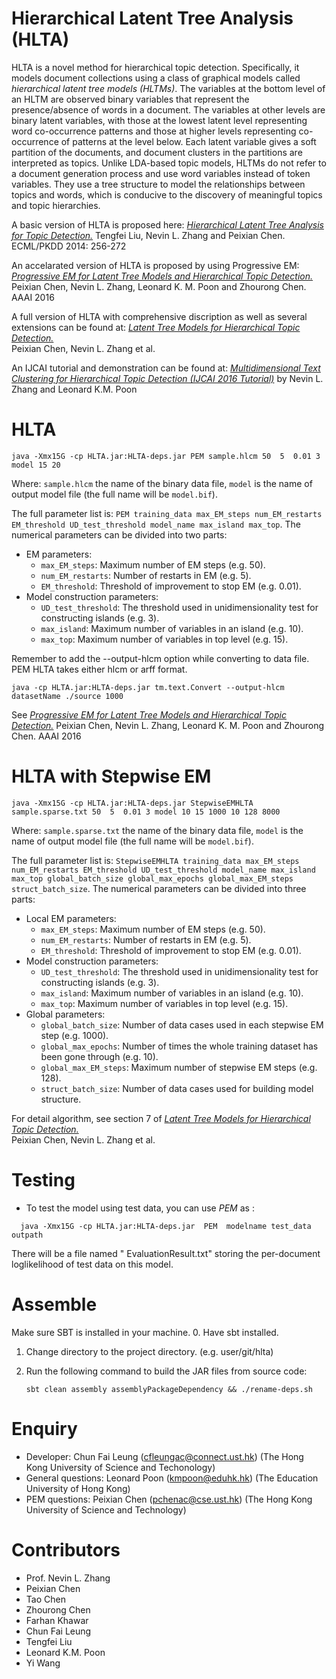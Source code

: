 # Hierarchical Latent Tree Analysis (HLTA)
HLTA is a novel method for hierarchical topic detection. Specifically, it models document collections using a class of graphical models called *hierarchical latent tree models (HLTMs)*. The variables at the bottom level of an HLTM are observed binary variables that represent the presence/absence of words in a document. The variables at other levels are binary latent variables, with those at the lowest latent level representing word co-occurrence patterns and those at higher levels representing co-occurrence of patterns at the level below. Each latent variable gives a soft partition of the documents, and document clusters in the partitions are interpreted as topics. Unlike LDA-based topic models,  HLTMs do not refer to a document generation process and use word variables instead of token variables. They use a tree structure to model the relationships between topics and words, which is conducive to the discovery of meaningful topics and topic hierarchies.

A basic version of HLTA is proposed here: 
[*Hierarchical Latent Tree Analysis for Topic Detection.*](http://www.cse.ust.hk/~lzhang/paper/pspdf/liu-n-ecml14.pdf)
Tengfei Liu, Nevin L. Zhang and Peixian Chen. ECML/PKDD 2014: 256-272

An accelarated version of HLTA is proposed by using Progressive EM:
[*Progressive EM for Latent Tree Models and Hierarchical Topic Detection.*](http://www.aaai.org/ocs/index.php/AAAI/AAAI16/paper/view/11818)
Peixian Chen, Nevin L. Zhang, Leonard K. M. Poon and Zhourong Chen. AAAI 2016


A full version of HLTA with comprehensive discription as well as several extensions can be found at:
[*Latent Tree Models for Hierarchical Topic Detection.*](https://arxiv.org/abs/1605.06650)  
Peixian Chen, Nevin L. Zhang et al. 

An IJCAI tutorial and demonstration can be found at:
[*Multidimensional Text Clustering for Hierarchical Topic Detection (IJCAI 2016 Tutorial)*](http://www.cse.ust.hk/~lzhang/topic/ijcai2016/) by Nevin L. Zhang and Leonard K.M. Poon

   
# HLTA
 ```
 java -Xmx15G -cp HLTA.jar:HLTA-deps.jar PEM sample.hlcm 50  5  0.01 3 model 15 20
 ```

 Where: `sample.hlcm` the name of the binary data file, `model` is the name of output model file (the full name will be `model.bif`). 

 The full parameter list is: `PEM training_data max_EM_steps num_EM_restarts EM_threshold UD_test_threshold model_name max_island max_top`.  The numerical parameters can be divided into two parts:


 * EM parameters:
   * `max_EM_steps`: Maximum number of EM steps (e.g. 50).
   * `num_EM_restarts`: Number of restarts in EM (e.g. 5).
   * `EM_threshold`: Threshold of improvement to stop EM (e.g. 0.01).
 * Model construction parameters:
   * `UD_test_threshold`: The threshold used in unidimensionality test for constructing islands (e.g. 3).
   * `max_island`: Maximum number of variables in an island (e.g. 10).
   * `max_top`: Maximum number of variables in top level (e.g. 15).


Remember to add the --output-hlcm option while converting to data file. PEM HLTA takes either hlcm or arff format.
 ```
 java -cp HLTA.jar:HLTA-deps.jar tm.text.Convert --output-hlcm datasetName ./source 1000
 ```
 See [*Progressive EM for Latent Tree Models and Hierarchical Topic Detection.*](http://www.aaai.org/ocs/index.php/AAAI/AAAI16/paper/view/11818)
Peixian Chen, Nevin L. Zhang, Leonard K. M. Poon and Zhourong Chen. AAAI 2016

# HLTA with Stepwise EM

 ```
 java -Xmx15G -cp HLTA.jar:HLTA-deps.jar StepwiseEMHLTA  sample.sparse.txt 50  5  0.01 3 model 10 15 1000 10 128 8000
 ```

 Where: `sample.sparse.txt` the name of the binary data file, `model` is the name of output model file (the full name will be `model.bif`). 

 The full parameter list is: `StepwiseEMHLTA training_data max_EM_steps num_EM_restarts EM_threshold UD_test_threshold model_name max_island max_top global_batch_size global_max_epochs global_max_EM_steps struct_batch_size`.  The numerical parameters can be divided into three parts:

 * Local EM parameters:
   * `max_EM_steps`: Maximum number of EM steps (e.g. 50).
   * `num_EM_restarts`: Number of restarts in EM (e.g. 5).
   * `EM_threshold`: Threshold of improvement to stop EM (e.g. 0.01).
 * Model construction parameters:
   * `UD_test_threshold`: The threshold used in unidimensionality test for constructing islands (e.g. 3).
   * `max_island`: Maximum number of variables in an island (e.g. 10).
   * `max_top`: Maximum number of variables in top level (e.g. 15).
 * Global parameters:
   * `global_batch_size`: Number of data cases used in each stepwise EM step (e.g. 1000).
   * `global_max_epochs`: Number of times the whole training dataset has been gone through (e.g. 10).
   * `global_max_EM_steps`: Maximum number of stepwise EM steps (e.g. 128).
   * `struct_batch_size`: Number of data cases used for building model structure.

For detail algorithm, see section 7 of [*Latent Tree Models for Hierarchical Topic Detection.*](https://arxiv.org/abs/1605.06650)  
Peixian Chen, Nevin L. Zhang et al. 

# Testing
- To test the model using test data, you can  use *PEM*  as :
```
  java -Xmx15G -cp HLTA.jar:HLTA-deps.jar  PEM  modelname test_data outpath
```
  There will be a file named " EvaluationResult.txt" storing the per-document loglikelihood of test data on this model.

# Assemble
Make sure SBT is installed in your machine.
0. Have sbt installed.
1. Change directory to the project directory. (e.g. user/git/hlta)
2. Run the following command to build the JAR files from source code:

   ```
   sbt clean assembly assemblyPackageDependency && ./rename-deps.sh
   ```

# Enquiry

* Developer: Chun Fai Leung (cfleungac@connect.ust.hk) (The Hong Kong University of Science and Techonology)
* General questions: Leonard Poon (kmpoon@eduhk.hk) (The Education University of Hong Kong)
* PEM questions: Peixian Chen (pchenac@cse.ust.hk) (The Hong Kong University of Science and Technology)

# Contributors

* Prof. Nevin L. Zhang
* Peixian Chen
* Tao Chen
* Zhourong Chen
* Farhan Khawar
* Chun Fai Leung
* Tengfei Liu
* Leonard K.M. Poon
* Yi Wang
